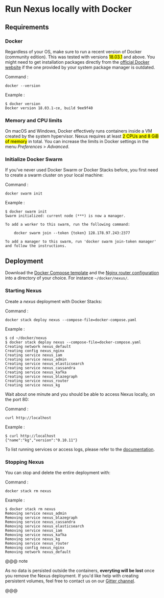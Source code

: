 # Run Nexus locally with Docker

## Requirements

### Docker

Regardless of your OS, make sure to run a recent version of Docker (community edition).
This was tested with versions <mark>18.03.1</mark> and above.
You might need to get installation packages directly
from the [official Docker website](https://docs.docker.com/) if the one provided by your system
package manager is outdated.

Command
:  
```
docker --version
```

Example
:  
```
$ docker version
Docker version 18.03.1-ce, build 9ee9f40
```

### Memory and CPU limits

On macOS and Windows, Docker effectively runs containers inside a VM created by the system hypervisor.
Nexus requires at least <mark>2 CPUs and 8 GiB of memory</mark> in total. You can increase the limits
in Docker settings in the menu *Preferences* > *Advanced*.

### Initialize Docker Swarm

If you've never used Docker Swarm or Docker Stacks before, you first need to create a swarm cluster
on your local machine:

Command
:  
```
docker swarm init
```

Example
:  
```
$ docker swarm init
Swarm initialized: current node (***) is now a manager.
 
To add a worker to this swarm, run the following command:
 
    docker swarm join --token {token} 128.178.97.243:2377
 
To add a manager to this swarm, run 'docker swarm join-token manager' and follow the instructions.
```

## Deployment

Download the [Docker Compose template](./docker/docker-compose.yaml) and
the [Nginx router configuration](./docker/nginx.conf) into a directory of your choice.
For instance `~/docker/nexus/`.

### Starting Nexus

Create a *nexus* deployment with Docker Stacks:

Command
:  
```
docker stack deploy nexus --compose-file=docker-compose.yaml
```

Example
:  
```
$ cd ~/docker/nexus
$ docker stack deploy nexus --compose-file=docker-compose.yaml
Creating network nexus_default
Creating config nexus_nginx
Creating service nexus_iam
Creating service nexus_admin
Creating service nexus_elasticsearch
Creating service nexus_cassandra
Creating service nexus_kafka
Creating service nexus_blazegraph
Creating service nexus_router
Creating service nexus_kg
```

Wait about one minute and you should be able to access Nexus locally, on the port 80:

Command
:  
```
curl http://localhost
```

Example
:  
```
$ curl http://localhost
{"name":"kg","version":"0.10.11"}
```

To list running services or access logs, please refer to the
[documentation](https://docs.docker.com/engine/reference/commandline/stack/).

### Stopping Nexus

You can stop and delete the entire deployment with:

Command
:  
```
docker stack rm nexus
```

Example
:  
```
$ docker stack rm nexus
Removing service nexus_admin
Removing service nexus_blazegraph
Removing service nexus_cassandra
Removing service nexus_elasticsearch
Removing service nexus_iam
Removing service nexus_kafka
Removing service nexus_kg
Removing service nexus_router
Removing config nexus_nginx
Removing network nexus_default
```

@@@ note

As no data is persisted outside the containers, **everyting will be lost** once you remove the Nexus
deployment. If you'd like help with creating persistent volumes, feel free to contact us on our
[Gitter channel](https://gitter.im/BlueBrain/nexus).

@@@